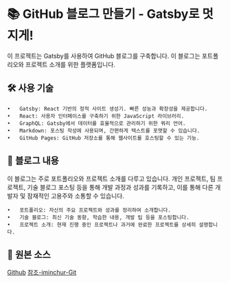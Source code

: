 # 📚 GitHub 블로그 만들기 - Gatsby로 멋지게!

이 프로젝트는 Gatsby를 사용하여 GitHub 블로그를 구축합니다. 이 블로그는 포트폴리오와 프로젝트 소개를 위한 플랫폼입니다.
<br>


## 🛠️ 사용 기술

	•	Gatsby: React 기반의 정적 사이트 생성기. 빠른 성능과 확장성을 제공합니다.
	•	React: 사용자 인터페이스를 구축하기 위한 JavaScript 라이브러리.
	•	GraphQL: Gatsby에서 데이터를 효율적으로 관리하기 위한 쿼리 언어.
	•	Markdown: 포스팅 작성에 사용되며, 간편하게 텍스트를 포맷할 수 있습니다.
	•	GitHub Pages: GitHub 저장소를 통해 웹사이트를 호스팅할 수 있는 기능.

## 📄 블로그 내용

이 블로그는 주로 포트폴리오와 프로젝트 소개를 다루고 있습니다. 개인 프로젝트, 팀 프로젝트, 기술 블로그 포스팅 등을 통해 개발 과정과 성과를 기록하고, 이를 통해 다른 개발자 및 잠재적인 고용주와 소통할 수 있습니다.

	•	포트폴리오: 자신의 주요 프로젝트와 성과를 정리하여 소개합니다.
	•	기술 블로그: 최신 기술 동향, 학습한 내용, 개발 팁 등을 포스팅합니다.
	•	프로젝트 소개: 현재 진행 중인 프로젝트나 과거에 완료한 프로젝트를 상세히 설명합니다.

 ## 💫 원본 소스
 [Github](https://github.com/konstantinmuenster/gatsby-starter-portfolio-minimal-theme)
 [참조-iminchur-Git]("https://github.com/jiminchur/jiminchur.github.io")
 
